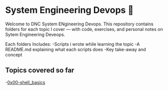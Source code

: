 # System Engineering Devops 🚀

Welcome to DNC System ENgineering Devops. This repository contains folders for each topic I cover — with code, exercises, and personal notes on Sytem Engineering Deveops.

Each folders Includes:
-Scripts i wrote while learning the topic
-A README.md explaining what each scripts does
-Key take-away and concept

## Topics covered so far

-[0x00-shell_basics](./0x00-shell_basics/)

